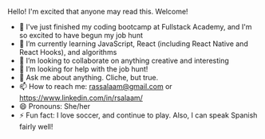 Hello! I'm excited that anyone may read this. Welcome!

- 🔭 I've just finished my coding bootcamp at Fullstack Academy, and I'm so excited to have begun my job hunt
- 🌱 I’m currently learning JavaScript, React (including React Native and React Hooks), and algorithms
- 👯 I’m looking to collaborate on anything creative and interesting
- 🤔 I’m looking for help with the job hunt!
- 💬 Ask me about anything. Cliche, but true.
- 📫 How to reach me: rassalaam@gmail.com or https://www.linkedin.com/in/rsalaam/
- 😄 Pronouns: She/her
- ⚡ Fun fact: I love soccer, and continue to play. Also, I can speak Spanish fairly well!

